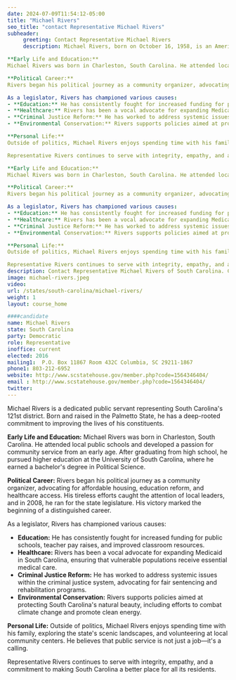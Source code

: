 ```yaml
---
date: 2024-07-09T11:54:12-05:00
title: "Michael Rivers"
seo_title: "contact Representative Michael Rivers"
subheader:
     greeting: Contact Representative Michael Rivers
     description: Michael Rivers, born on October 16, 1958, is an American politician affiliated with the Democratic Party. He assumed office as a member of the South Carolina House of Representatives, representing District 121, on November 14, 2016.Michael Rivers is a dedicated public servant representing South Carolina's 121st district. Born and raised in the Palmetto State, he has a deep-rooted commitment to improving the lives of his constituents.

**Early Life and Education:**
Michael Rivers was born in Charleston, South Carolina. He attended local public schools and developed a passion for community service from an early age. After graduating from high school, he pursued higher education at the University of South Carolina, where he earned a bachelor's degree in Political Science.

**Political Career:**
Rivers began his political journey as a community organizer, advocating for affordable housing, education reform, and healthcare access. His tireless efforts caught the attention of local leaders, and in 2008, he ran for the state legislature. His victory marked the beginning of a distinguished career.

As a legislator, Rivers has championed various causes:
- **Education:** He has consistently fought for increased funding for public schools, teacher pay raises, and improved classroom resources.
- **Healthcare:** Rivers has been a vocal advocate for expanding Medicaid in South Carolina, ensuring that vulnerable populations receive essential medical care.
- **Criminal Justice Reform:** He has worked to address systemic issues within the criminal justice system, advocating for fair sentencing and rehabilitation programs.
- **Environmental Conservation:** Rivers supports policies aimed at protecting South Carolina's natural beauty, including efforts to combat climate change and promote clean energy.

**Personal Life:**
Outside of politics, Michael Rivers enjoys spending time with his family, exploring the state's scenic landscapes, and volunteering at local community centers. He believes that public service is not just a job—it's a calling.

Representative Rivers continues to serve with integrity, empathy, and a commitment to making South Carolina a better place for all its residents.Michael Rivers is a dedicated public servant representing South Carolina's 121st district. Born and raised in the Palmetto State, he has a deep-rooted commitment to improving the lives of his constituents.

**Early Life and Education:**
Michael Rivers was born in Charleston, South Carolina. He attended local public schools and developed a passion for community service from an early age. After graduating from high school, he pursued higher education at the University of South Carolina, where he earned a bachelor's degree in Political Science.

**Political Career:**
Rivers began his political journey as a community organizer, advocating for affordable housing, education reform, and healthcare access. His tireless efforts caught the attention of local leaders, and in 2008, he ran for the state legislature. His victory marked the beginning of a distinguished career.

As a legislator, Rivers has championed various causes:
- **Education:** He has consistently fought for increased funding for public schools, teacher pay raises, and improved classroom resources.
- **Healthcare:** Rivers has been a vocal advocate for expanding Medicaid in South Carolina, ensuring that vulnerable populations receive essential medical care.
- **Criminal Justice Reform:** He has worked to address systemic issues within the criminal justice system, advocating for fair sentencing and rehabilitation programs.
- **Environmental Conservation:** Rivers supports policies aimed at protecting South Carolina's natural beauty, including efforts to combat climate change and promote clean energy.

**Personal Life:**
Outside of politics, Michael Rivers enjoys spending time with his family, exploring the state's scenic landscapes, and volunteering at local community centers. He believes that public service is not just a job—it's a calling.

Representative Rivers continues to serve with integrity, empathy, and a commitment to making South Carolina a better place for all its residents.
description: Contact Representative Michael Rivers of South Carolina. Contact information for Michael Rivers includes email address, phone number, and mailing address.
image: michael-rivers.jpeg
video:
url: /states/south-carolina/michael-rivers/
weight: 1
layout: course_home

####candidate
name: Michael Rivers
state: South Carolina
party: Democratic
role: Representative
inoffice: current
elected: 2016
mailing1:  P.O. Box 11867 Room 432C Columbia, SC 29211-1867
phone1: 803-212-6952
website: http://www.scstatehouse.gov/member.php?code=1564346404/
email : http://www.scstatehouse.gov/member.php?code=1564346404/
twitter: 
---
```

Michael Rivers is a dedicated public servant representing South Carolina's 121st district. Born and raised in the Palmetto State, he has a deep-rooted commitment to improving the lives of his constituents.

**Early Life and Education:**
Michael Rivers was born in Charleston, South Carolina. He attended local public schools and developed a passion for community service from an early age. After graduating from high school, he pursued higher education at the University of South Carolina, where he earned a bachelor's degree in Political Science.

**Political Career:**
Rivers began his political journey as a community organizer, advocating for affordable housing, education reform, and healthcare access. His tireless efforts caught the attention of local leaders, and in 2008, he ran for the state legislature. His victory marked the beginning of a distinguished career.

As a legislator, Rivers has championed various causes:
- **Education:** He has consistently fought for increased funding for public schools, teacher pay raises, and improved classroom resources.
- **Healthcare:** Rivers has been a vocal advocate for expanding Medicaid in South Carolina, ensuring that vulnerable populations receive essential medical care.
- **Criminal Justice Reform:** He has worked to address systemic issues within the criminal justice system, advocating for fair sentencing and rehabilitation programs.
- **Environmental Conservation:** Rivers supports policies aimed at protecting South Carolina's natural beauty, including efforts to combat climate change and promote clean energy.

**Personal Life:**
Outside of politics, Michael Rivers enjoys spending time with his family, exploring the state's scenic landscapes, and volunteering at local community centers. He believes that public service is not just a job—it's a calling.

Representative Rivers continues to serve with integrity, empathy, and a commitment to making South Carolina a better place for all its residents.
